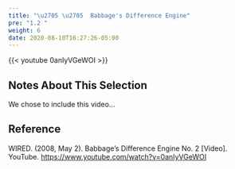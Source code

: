 ```yaml
---
title: "\u2705 \u2705  Babbage's Difference Engine"
pre: "1.2 "
weight: 6
date: 2020-08-10T16:27:26-05:00
---
```


{{< youtube 0anIyVGeWOI >}}

## Notes About This Selection

We chose to include this video... 

## Reference

WIRED. (2008, May 2). Babbage’s Difference Engine No. 2 [Video]. YouTube. https://www.youtube.com/watch?v=0anIyVGeWOI
